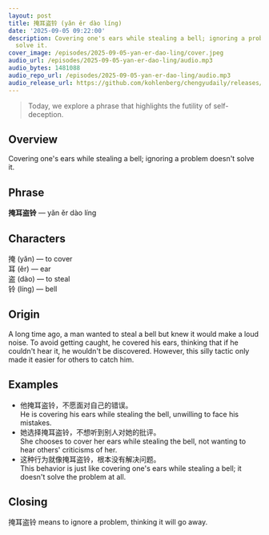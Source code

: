 ```yaml
---
layout: post
title: 掩耳盗铃 (yǎn ěr dào líng)
date: '2025-09-05 09:22:00'
description: Covering one's ears while stealing a bell; ignoring a problem doesn't
  solve it.
cover_image: /episodes/2025-09-05-yan-er-dao-ling/cover.jpeg
audio_url: /episodes/2025-09-05-yan-er-dao-ling/audio.mp3
audio_bytes: 1481088
audio_repo_url: /episodes/2025-09-05-yan-er-dao-ling/audio.mp3
audio_release_url: https://github.com/kohlenberg/chengyudaily/releases/download/v20250905-yan-er-dao-ling/2025-09-05-yan-er-dao-ling.mp3
---
```


> Today, we explore a phrase that highlights the futility of self-deception.

## Overview
Covering one's ears while stealing a bell; ignoring a problem doesn't solve it.

## Phrase
**掩耳盗铃** — yǎn ěr dào líng
## Characters


掩 (yǎn) — to cover  
耳 (ěr) — ear  
盗 (dào) — to steal  
铃 (líng) — bell


## Origin
A long time ago, a man wanted to steal a bell but knew it would make a loud noise. To avoid getting caught, he covered his ears, thinking that if he couldn't hear it, he wouldn't be discovered. However, this silly tactic only made it easier for others to catch him.

## Examples
- 他掩耳盗铃，不愿面对自己的错误。<br>He is covering his ears while stealing the bell, unwilling to face his mistakes.
- 她选择掩耳盗铃，不想听到别人对她的批评。<br>She chooses to cover her ears while stealing the bell, not wanting to hear others' criticisms of her.
- 这种行为就像掩耳盗铃，根本没有解决问题。<br>This behavior is just like covering one's ears while stealing a bell; it doesn't solve the problem at all.

## Closing
掩耳盗铃 means to ignore a problem, thinking it will go away.
